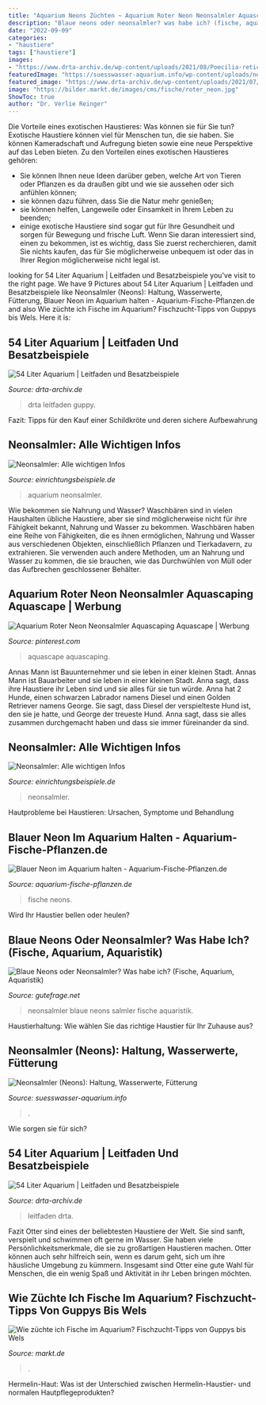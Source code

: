 ```yaml
---
title: "Aquarium Neons Züchten ~ Aquarium Roter Neon Neonsalmler Aquascaping Aquascape"
description: "Blaue neons oder neonsalmler? was habe ich? (fische, aquarium, aquaristik)"
date: "2022-09-09"
categories:
- "haustiere"
tags: ["haustiere"]
images:
- "https://www.drta-archiv.de/wp-content/uploads/2021/08/Poecilia-reticulata-Moscow-blue-–-Guppy-Image-1-1024x683.jpg"
featuredImage: "https://suesswasser-aquarium.info/wp-content/uploads/neonsalmler-haltung-2809-2.jpg"
featured_image: "https://www.drta-archiv.de/wp-content/uploads/2021/07/Platys-2-300x225.jpg"
image: "https://bilder.markt.de/images/cms/fische/roter_neon.jpg"
ShowToc: true
author: "Dr. Verlie Reinger"
---
```



Die Vorteile eines exotischen Haustieres: Was können sie für Sie tun?
Exotische Haustiere können viel für Menschen tun, die sie haben. Sie können Kameradschaft und Aufregung bieten sowie eine neue Perspektive auf das Leben bieten. Zu den Vorteilen eines exotischen Haustieres gehören:
- Sie können Ihnen neue Ideen darüber geben, welche Art von Tieren oder Pflanzen es da draußen gibt und wie sie aussehen oder sich anfühlen können;
- sie können dazu führen, dass Sie die Natur mehr genießen;
- sie können helfen, Langeweile oder Einsamkeit in Ihrem Leben zu beenden;
- einige exotische Haustiere sind sogar gut für Ihre Gesundheit und sorgen für Bewegung und frische Luft. Wenn Sie daran interessiert sind, einen zu bekommen, ist es wichtig, dass Sie zuerst recherchieren, damit Sie nichts kaufen, das für Sie möglicherweise unbequem ist oder das in Ihrer Region möglicherweise nicht legal ist.

	

		
looking for 54 Liter Aquarium | Leitfaden und Besatzbeispiele you've visit to the right page. We have 9 Pictures about 54 Liter Aquarium | Leitfaden und Besatzbeispiele like Neonsalmler (Neons): Haltung, Wasserwerte, Fütterung, Blauer Neon im Aquarium halten - Aquarium-Fische-Pflanzen.de and also Wie züchte ich Fische im Aquarium? Fischzucht-Tipps von Guppys bis Wels. Here it is:
		
    
## 54 Liter Aquarium | Leitfaden Und Besatzbeispiele

<img loading=lazy src="https://www.drta-archiv.de/wp-content/uploads/2021/08/Poecilia-reticulata-Moscow-blue-–-Guppy-Image-1-1024x683.jpg" onerror="this.onerror=null;this.src='https://tse2.mm.bing.net/th?id=OIP.b4RHYpneIcv10KvG55shgQHaE8&amp;pid=15.1';" alt="54 Liter Aquarium | Leitfaden und Besatzbeispiele">

_Source: drta-archiv.de_

>drta leitfaden guppy. 

	

Fazit: Tipps für den Kauf einer Schildkröte und deren sichere Aufbewahrung

    
## Neonsalmler: Alle Wichtigen Infos

<img loading=lazy src="https://www.einrichtungsbeispiele.de/16to9/w1920/images_4201/aquarium-einrichten-mit-neons-und-corys__98eea6f2509a14555dbbe2ab697d10d8.jpg" onerror="this.onerror=null;this.src='https://tse1.mm.bing.net/th?id=OIP.Tr9KVyxCoaqgMemzKUkEdwHaEK&amp;pid=15.1';" alt="Neonsalmler: Alle wichtigen Infos">

_Source: einrichtungsbeispiele.de_

>aquarium neonsalmler. 

	

Wie bekommen sie Nahrung und Wasser?
Waschbären sind in vielen Haushalten übliche Haustiere, aber sie sind möglicherweise nicht für ihre Fähigkeit bekannt, Nahrung und Wasser zu bekommen. Waschbären haben eine Reihe von Fähigkeiten, die es ihnen ermöglichen, Nahrung und Wasser aus verschiedenen Objekten, einschließlich Pflanzen und Tierkadavern, zu extrahieren. Sie verwenden auch andere Methoden, um an Nahrung und Wasser zu kommen, die sie brauchen, wie das Durchwühlen von Müll oder das Aufbrechen geschlossener Behälter.

    
## Aquarium Roter Neon Neonsalmler Aquascaping Aquascape | Werbung

<img loading=lazy src="https://i.pinimg.com/736x/bd/7f/ae/bd7fae388c217512ee9fd88855c5c4fa.jpg" onerror="this.onerror=null;this.src='https://tse4.mm.bing.net/th?id=OIP.OK80GTAclKVZ8vPCm-4KzQHaFj&amp;pid=15.1';" alt="Aquarium Roter Neon Neonsalmler Aquascaping Aquascape | Werbung">

_Source: pinterest.com_

>aquascape aquascaping. 

	

Annas Mann ist Bauunternehmer und sie leben in einer kleinen Stadt.
Annas Mann ist Bauarbeiter und sie leben in einer kleinen Stadt. Anna sagt, dass ihre Haustiere ihr Leben sind und sie alles für sie tun würde. Anna hat 2 Hunde, einen schwarzen Labrador namens Diesel und einen Golden Retriever namens George. Sie sagt, dass Diesel der verspielteste Hund ist, den sie je hatte, und George der treueste Hund. Anna sagt, dass sie alles zusammen durchgemacht haben und dass sie immer füreinander da sind.

    
## Neonsalmler: Alle Wichtigen Infos

<img loading=lazy src="https://www.einrichtungsbeispiele.de/16to9/w1920/images_36172/aquarium-einrichten-mit-neons__6e21c6ca745c5d065b3067ce8ac43425.jpg" onerror="this.onerror=null;this.src='https://tse4.mm.bing.net/th?id=OIP.Ag8falU9iWAsRvDCtmdc_AHaEK&amp;pid=15.1';" alt="Neonsalmler: Alle wichtigen Infos">

_Source: einrichtungsbeispiele.de_

>neonsalmler. 

	

Hautprobleme bei Haustieren: Ursachen, Symptome und Behandlung

    
## Blauer Neon Im Aquarium Halten - Aquarium-Fische-Pflanzen.de

<img loading=lazy src="https://aquarium-fische-pflanzen.de/wp-content/uploads/2019/02/nahaufnahme-blauer-neon-aquarium.jpg" onerror="this.onerror=null;this.src='https://tse3.mm.bing.net/th?id=OIP.9DXKYlGRBfZTKkIJrMyzzAHaFf&amp;pid=15.1';" alt="Blauer Neon im Aquarium halten - Aquarium-Fische-Pflanzen.de">

_Source: aquarium-fische-pflanzen.de_

>fische neons. 

	

Wird Ihr Haustier bellen oder heulen?

    
## Blaue Neons Oder Neonsalmler? Was Habe Ich? (Fische, Aquarium, Aquaristik)

<img loading=lazy src="https://images.gutefrage.net/media/fragen/bilder/blaue-neons-oder-neonsalmler-was-habe-ich/0_original.jpg?v=1428347153000" onerror="this.onerror=null;this.src='https://tse1.mm.bing.net/th?id=OIP.Qa_co36rC34xdj7xlPxMTgHaHa&amp;pid=15.1';" alt="Blaue Neons oder Neonsalmler? Was habe ich? (Fische, Aquarium, Aquaristik)">

_Source: gutefrage.net_

>neonsalmler blaue neons salmler fische aquaristik. 

	

Haustierhaltung: Wie wählen Sie das richtige Haustier für Ihr Zuhause aus?

    
## Neonsalmler (Neons): Haltung, Wasserwerte, Fütterung

<img loading=lazy src="https://suesswasser-aquarium.info/wp-content/uploads/neonsalmler-haltung-2809-2.jpg" onerror="this.onerror=null;this.src='https://tse1.mm.bing.net/th?id=OIP.4J4OPmnAIjCB98PxE4MKTQHaEK&amp;pid=15.1';" alt="Neonsalmler (Neons): Haltung, Wasserwerte, Fütterung">

_Source: suesswasser-aquarium.info_

>. 

	

Wie sorgen sie für sich?

    
## 54 Liter Aquarium | Leitfaden Und Besatzbeispiele

<img loading=lazy src="https://www.drta-archiv.de/wp-content/uploads/2021/07/Platys-2-300x225.jpg" onerror="this.onerror=null;this.src='https://tse4.mm.bing.net/th?id=OIP.1d6Zyo16crTVNFWW6JhGLQAAAA&amp;pid=15.1';" alt="54 Liter Aquarium | Leitfaden und Besatzbeispiele">

_Source: drta-archiv.de_

>leitfaden drta. 

	

Fazit
Otter sind eines der beliebtesten Haustiere der Welt. Sie sind sanft, verspielt und schwimmen oft gerne im Wasser. Sie haben viele Persönlichkeitsmerkmale, die sie zu großartigen Haustieren machen. Otter können auch sehr hilfreich sein, wenn es darum geht, sich um ihre häusliche Umgebung zu kümmern. Insgesamt sind Otter eine gute Wahl für Menschen, die ein wenig Spaß und Aktivität in ihr Leben bringen möchten.

    
## Wie Züchte Ich Fische Im Aquarium? Fischzucht-Tipps Von Guppys Bis Wels

<img loading=lazy src="https://bilder.markt.de/images/cms/fische/roter_neon.jpg" onerror="this.onerror=null;this.src='https://tse3.mm.bing.net/th?id=OIP.pXPQzlaJZLfehgM-ynfkvQHaE7&amp;pid=15.1';" alt="Wie züchte ich Fische im Aquarium? Fischzucht-Tipps von Guppys bis Wels">

_Source: markt.de_

>. 

	

Hermelin-Haut: Was ist der Unterschied zwischen Hermelin-Haustier- und normalen Hautpflegeprodukten?

